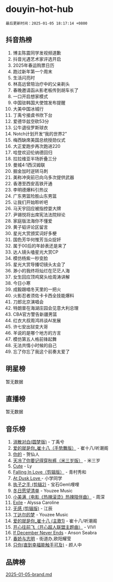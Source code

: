 # douyin-hot-hub

`最后更新时间：2025-01-05 18:17:14 +0800`

## 抖音热榜

1. 博主陈震同学发视频道歉
1. 抖音光遇艺术家评选开启
1. 2025年春运购票日历
1. 跑过新年第一个周末
1. 生活闪亮时
1. 林高远曾陪治疗中的父亲剃头
1. 春晚邀请函从影老板传到胡车长了
1. 一口开启想家模式
1. 中国驻韩国大使馆发布提醒
1. 大美中国冰城行
1. 丁禹兮接虞书欣下台
1. 爱德华兹空砍53分
1. 公牛退役罗斯球衣
1. Notch计划开发“我的世界2”
1. 梅西缺席美国总统授勋仪式
1. 大正爱跑步再次跑进220
1. 哈登欢迎伦纳德回归
1. 拉拉维亚半场折叠三分
1. 曼城4:1西汉姆联
1. 掘金加时逆转马刺
1. 美称冲突前已向乌多次提供武器
1. 香港至西安高铁开通
1. 李明德爆料引热议
1. 广东男篮险胜山东男篮
1. 让我们开始聆听吧
1. 马天宇回应被指控耍大牌
1. 尹锡悦将出席宪法法院辩论
1. 家庭版法海你不懂爱
1. 黄子韬评论区留言
1. 星光大赏颁奖词好多梗
1. 国色芳华何惟芳当众捉奸
1. 属于00后的年龄表还是来了
1. 达人镜头嗑星光大赏CP
1. 模仿杨紫一秒变脸
1. 星光大赏导播切镜头太会了
1. 渺小的我终将灿烂在茫茫人海
1. 女生回应顶鸡窝头给周涛讲解
1. 今日小寒
1. 成毅跟唱冬天里的一把火
1. 火影忍者须佐卡卡西全技能爆料
1. 刀郎北京演唱会
1. 特朗普在海湖庄园会见意大利总理
1. CBA官方警告新疆男篮
1. 红衣大叔周鸿祎谈AI发展
1. 许七安出狱变大哥
1. 羊说的是哪个地方的方言
1. 模仿第五人格前锋起舞
1. 无法共情小时候的自己
1. 忘了你忘了我这个前奏太爱了

## 明星榜

暂无数据

## 直播榜

暂无数据

## 音乐榜

1. [消散对白(圆梦版)](https://sf5-hl-cdn-tos.douyinstatic.com/obj/tos-cn-ve-2774/og4jB5I5IizzoZVAAAzWgBMAsMDWoArfwBOiFs) - 丁禹兮
1. [爱的就是你_崔十八（手势舞版）](https://sf5-hl-cdn-tos.douyinstatic.com/obj/tos-cn-ve-2774/oApB2AigNyB4sTw7JhBOikMAf0oDJzMWBuIrgm) - 崔十八/听潮阁
1. [你的](https://sf5-hl-cdn-tos.douyinstatic.com/obj/tos-cn-ve-2774/oYuIeKf42jB7sEV6B2upMdpYAgfrQWj0FeRegh) - 贺仙人
1. [天冷了你要记得穿秋裤（米三岁版）](https://sf5-hl-cdn-tos.douyinstatic.com/obj/tos-cn-ve-2774/oQlIwVIDWiZ6BQilAorS7MA0AgCkQDvcZAdm1) - 米三岁
1. [Cute](https://sf5-hl-cdn-tos.douyinstatic.com/obj/tos-cn-ve-2774/o4IbIzHWKAAB4wsS5qMBRiiAlEBGTpQRNfFvuo) - Ly
1. [Falling In Love（剪辑版）](https://sf5-hl-cdn-tos.douyinstatic.com/obj/tos-cn-ve-2774/o8ajpA8zzgBPahbBIO8AcKGBLJezFCRd1wfP9f) - 青村秀和
1. [ At Dusk  Love ](https://sf5-hl-cdn-tos.douyinstatic.com/obj/tos-cn-ve-2774/o8CrpCf5CaYgI4ZrtQgMQAFEfuGqNnRSDQAPBc) - 小学同学
1. [执子之手 (剪辑2)](https://sf5-hl-cdn-tos.douyinstatic.com/obj/tos-cn-ve-2774/oUoZLQjCc31XzqsBnBQUNgeKtYPBcgbFDwtfcu) - 宝石Gem\哩哩
1. [冬日愿望清单](https://sf5-hl-cdn-tos.douyinstatic.com/obj/tos-cn-ve-2774/oIIgUOeamCFCVAzxN6MFRLIBlLGpUqQxeeHrLE) - Youzee Music
1. [小美满（电影《热辣滚烫》热辣陪伴曲）](https://sf5-hl-cdn-tos.douyinstatic.com/obj/tos-cn-ve-2774/o0GAn2lSgfZIDUgtevCGDQYnFg4CwnrBaxbTZL) - 周深
1. [Exile](https://sf5-hl-cdn-tos.douyinstatic.com/obj/tos-cn-ve-2774/oYj4gAQTknKE3WW0Je8KGmQ7z1cA4FefwtbufD) - Alyssa Caroline
1. [无感 (剪辑版)](https://sf5-hl-cdn-tos.douyinstatic.com/obj/tos-cn-ve-2774/o0eIsUzJBDlQaQFC5OFlgbMEZC1TFYBftOBn6p) - 江辰
1. [丁达尔的梦](https://sf6-cdn-tos.douyinstatic.com/obj/tos-cn-ve-2774/oMU3WirUZBVQkAC9ccG5P2IQirziZM2RTInUY) - Youzee Music
1. [爱的就是你_崔十八 (主歌1)](https://sf5-hl-cdn-tos.douyinstatic.com/obj/tos-cn-ve-2774/oI5BO5DhFZ6UTcNCnZaOCBLtZ7WIMQGfgnXf5E) - 崔十八/听潮阁
1. [开心往前飞（开心超人联盟主题曲）](https://sf5-hl-cdn-tos.douyinstatic.com/obj/tos-cn-ve-2774/9d8fb7c82cf1421fb93a9fe925275e0a) - VIVI
1. [If December Never Ends](https://sf5-hl-cdn-tos.douyinstatic.com/obj/tos-cn-ve-2774/oY1IQMoTgCFIBg8RZifyqlBBt1UFgitTYmxeOS) - Anson Seabra
1. [春娇与志明](https://sf5-hl-cdn-tos.douyinstatic.com/obj/tos-cn-ve-2774/e530d8fceb7044b39707d7f9ff54add1) - 街道办,欧阳耀莹
1. [只你(直到幸福能触手可及)](https://sf5-hl-cdn-tos.douyinstatic.com/obj/tos-cn-ve-2774/o0lBkRDzFTeaVSUz3ZZSCBVtZ5DIMQGfgmEAuE) - 颜人中

## 品牌榜

[2025-01-05-brand.md](2025-01-05-brand.md)
